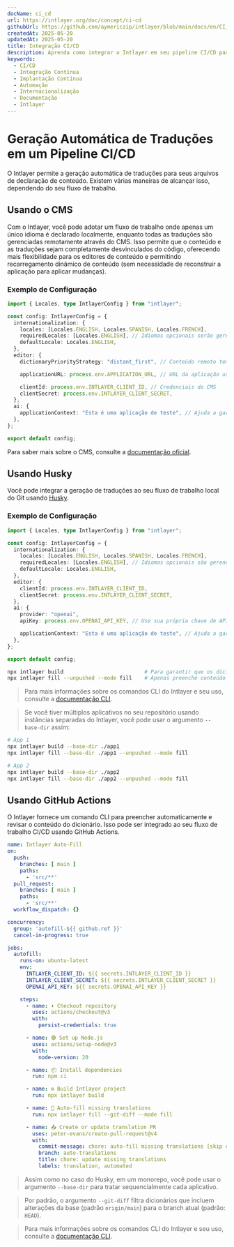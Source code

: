 ```yaml
---
docName: ci_cd
url: https://intlayer.org/doc/concept/ci-cd
githubUrl: https://github.com/aymericzip/intlayer/blob/main/docs/en/CI_CD.md
createdAt: 2025-05-20
updatedAt: 2025-05-20
title: Integração CI/CD
description: Aprenda como integrar o Intlayer em seu pipeline CI/CD para gerenciamento e implantação automatizada de conteúdo.
keywords:
  - CI/CD
  - Integração Contínua
  - Implantação Contínua
  - Automação
  - Internacionalização
  - Documentação
  - Intlayer
---
```


# Geração Automática de Traduções em um Pipeline CI/CD

O Intlayer permite a geração automática de traduções para seus arquivos de declaração de conteúdo. Existem várias maneiras de alcançar isso, dependendo do seu fluxo de trabalho.

## Usando o CMS

Com o Intlayer, você pode adotar um fluxo de trabalho onde apenas um único idioma é declarado localmente, enquanto todas as traduções são gerenciadas remotamente através do CMS. Isso permite que o conteúdo e as traduções sejam completamente desvinculados do código, oferecendo mais flexibilidade para os editores de conteúdo e permitindo recarregamento dinâmico de conteúdo (sem necessidade de reconstruir a aplicação para aplicar mudanças).

### Exemplo de Configuração

```ts fileName="intlayer.config.ts"
import { Locales, type IntlayerConfig } from "intlayer";

const config: IntlayerConfig = {
  internationalization: {
    locales: [Locales.ENGLISH, Locales.SPANISH, Locales.FRENCH],
    requiredLocales: [Locales.ENGLISH], // Idiomas opcionais serão gerenciados remotamente
    defaultLocale: Locales.ENGLISH,
  },
  editor: {
    dictionaryPriorityStrategy: "distant_first", // Conteúdo remoto tem prioridade

    applicationURL: process.env.APPLICATION_URL, // URL da aplicação usada pelo CMS

    clientId: process.env.INTLAYER_CLIENT_ID, // Credenciais do CMS
    clientSecret: process.env.INTLAYER_CLIENT_SECRET,
  },
  ai: {
    applicationContext: "Esta é uma aplicação de teste", // Ajuda a garantir consistência na geração de traduções
  },
};

export default config;
```

Para saber mais sobre o CMS, consulte a [documentação oficial](https://github.com/aymericzip/intlayer/blob/main/docs/pt/intlayer_CMS.md).

## Usando Husky

Você pode integrar a geração de traduções ao seu fluxo de trabalho local do Git usando [Husky](https://typicode.github.io/husky/).

### Exemplo de Configuração

```ts fileName="intlayer.config.ts"
import { Locales, type IntlayerConfig } from "intlayer";

const config: IntlayerConfig = {
  internationalization: {
    locales: [Locales.ENGLISH, Locales.SPANISH, Locales.FRENCH],
    requiredLocales: [Locales.ENGLISH], // Idiomas opcionais são gerenciados remotamente
    defaultLocale: Locales.ENGLISH,
  },
  editor: {
    clientId: process.env.INTLAYER_CLIENT_ID,
    clientSecret: process.env.INTLAYER_CLIENT_SECRET,
  },
  ai: {
    provider: "openai",
    apiKey: process.env.OPENAI_API_KEY, // Use sua própria chave de API

    applicationContext: "Esta é uma aplicação de teste", // Ajuda a garantir consistência na geração de traduções
  },
};

export default config;
```

```bash fileName=".husky/pre-push"
npx intlayer build                          # Para garantir que os dicionários estejam atualizados
npx intlayer fill --unpushed --mode fill    # Apenas preenche conteúdo ausente, não atualiza os existentes
```

> Para mais informações sobre os comandos CLI do Intlayer e seu uso, consulte a [documentação CLI](https://github.com/aymericzip/intlayer/blob/main/docs/pt/intlayer_cli.md).

> Se você tiver múltiplos aplicativos no seu repositório usando instâncias separadas do Intlayer, você pode usar o argumento `--base-dir` assim:

```bash fileName=".husky/pre-push"
# App 1
npx intlayer build --base-dir ./app1
npx intlayer fill --base-dir ./app1 --unpushed --mode fill

# App 2
npx intlayer build --base-dir ./app2
npx intlayer fill --base-dir ./app2 --unpushed --mode fill
```

## Usando GitHub Actions

O Intlayer fornece um comando CLI para preencher automaticamente e revisar o conteúdo do dicionário. Isso pode ser integrado ao seu fluxo de trabalho CI/CD usando GitHub Actions.

```yaml fileName=".github/workflows/intlayer-translate.yml"
name: Intlayer Auto-Fill
on:
  push:
    branches: [ main ]
    paths:
      - 'src/**'
  pull_request:
    branches: [ main ]
    paths:
      - 'src/**'
  workflow_dispatch: {}

concurrency:
  group: 'autofill-${{ github.ref }}'
  cancel-in-progress: true

jobs:
  autofill:
    runs-on: ubuntu-latest
    env:
      INTLAYER_CLIENT_ID: ${{ secrets.INTLAYER_CLIENT_ID }}
      INTLAYER_CLIENT_SECRET: ${{ secrets.INTLAYER_CLIENT_SECRET }}
      OPENAI_API_KEY: ${{ secrets.OPENAI_API_KEY }}

    steps:
      - name: ⬇️ Checkout repository
        uses: actions/checkout@v3
        with:
          persist-credentials: true

      - name: 🟢 Set up Node.js
        uses: actions/setup-node@v3
        with:
          node-version: 20

      - name: 📦 Install dependencies
        run: npm ci

      - name: ⚙️ Build Intlayer project
        run: npx intlayer build

      - name: 🤖 Auto-fill missing translations
        run: npx intlayer fill --git-diff --mode fill

      - name: 📤 Create or update translation PR
        uses: peter-evans/create-pull-request@v4
        with:
          commit-message: chore: auto-fill missing translations [skip ci]
          branch: auto-translations
          title: chore: update missing translations
          labels: translation, automated
```

> Assim como no caso do Husky, em um monorepo, você pode usar o argumento `--base-dir` para tratar sequencialmente cada aplicativo.

> Por padrão, o argumento `--git-diff` filtra dicionários que incluem alterações da base (padrão `origin/main`) para o branch atual (padrão: `HEAD`).

> Para mais informações sobre os comandos CLI do Intlayer e seu uso, consulte a [documentação CLI](https://github.com/aymericzip/intlayer/blob/main/docs/pt/intlayer_cli.md).
